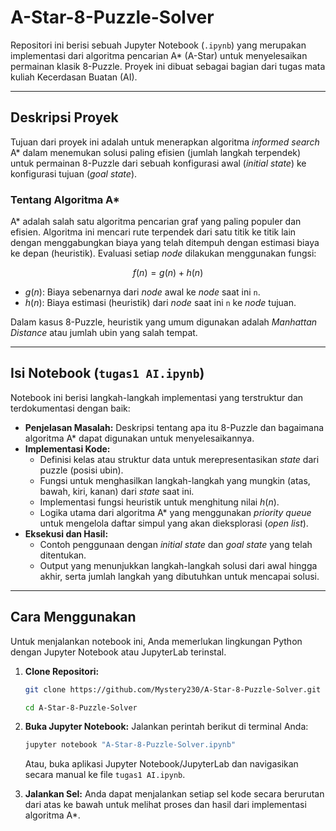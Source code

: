 # A-Star-8-Puzzle-Solver

Repositori ini berisi sebuah Jupyter Notebook (`.ipynb`) yang merupakan implementasi dari algoritma pencarian A* (A-Star) untuk menyelesaikan permainan klasik 8-Puzzle. Proyek ini dibuat sebagai bagian dari tugas mata kuliah Kecerdasan Buatan (AI).

---

## Deskripsi Proyek

Tujuan dari proyek ini adalah untuk menerapkan algoritma *informed search* A* dalam menemukan solusi paling efisien (jumlah langkah terpendek) untuk permainan 8-Puzzle dari sebuah konfigurasi awal (*initial state*) ke konfigurasi tujuan (*goal state*).

### Tentang Algoritma A*
A* adalah salah satu algoritma pencarian graf yang paling populer dan efisien. Algoritma ini mencari rute terpendek dari satu titik ke titik lain dengan menggabungkan biaya yang telah ditempuh dengan estimasi biaya ke depan (heuristik). Evaluasi setiap *node* dilakukan menggunakan fungsi:

$$f(n) = g(n) + h(n)$$

- $g(n)$: Biaya sebenarnya dari *node* awal ke *node* saat ini `n`.
- $h(n)$: Biaya estimasi (heuristik) dari *node* saat ini `n` ke *node* tujuan.

Dalam kasus 8-Puzzle, heuristik yang umum digunakan adalah *Manhattan Distance* atau jumlah ubin yang salah tempat.

---

## Isi Notebook (`tugas1 AI.ipynb`)

Notebook ini berisi langkah-langkah implementasi yang terstruktur dan terdokumentasi dengan baik:

- **Penjelasan Masalah:** Deskripsi tentang apa itu 8-Puzzle dan bagaimana algoritma A* dapat digunakan untuk menyelesaikannya.
- **Implementasi Kode:**
    - Definisi kelas atau struktur data untuk merepresentasikan *state* dari puzzle (posisi ubin).
    - Fungsi untuk menghasilkan langkah-langkah yang mungkin (atas, bawah, kiri, kanan) dari *state* saat ini.
    - Implementasi fungsi heuristik untuk menghitung nilai $h(n)$.
    - Logika utama dari algoritma A* yang menggunakan *priority queue* untuk mengelola daftar simpul yang akan dieksplorasi (*open list*).
- **Eksekusi dan Hasil:**
    - Contoh penggunaan dengan *initial state* dan *goal state* yang telah ditentukan.
    - Output yang menunjukkan langkah-langkah solusi dari awal hingga akhir, serta jumlah langkah yang dibutuhkan untuk mencapai solusi.

---

## Cara Menggunakan

Untuk menjalankan notebook ini, Anda memerlukan lingkungan Python dengan Jupyter Notebook atau JupyterLab terinstal.

1.  **Clone Repositori:**
    ```bash
    git clone https://github.com/Mystery230/A-Star-8-Puzzle-Solver.git

    cd A-Star-8-Puzzle-Solver
    ```

2.  **Buka Jupyter Notebook:**
    Jalankan perintah berikut di terminal Anda:
    ```bash
    jupyter notebook "A-Star-8-Puzzle-Solver.ipynb"
    ```
    Atau, buka aplikasi Jupyter Notebook/JupyterLab dan navigasikan secara manual ke file `tugas1 AI.ipynb`.

3.  **Jalankan Sel:**
    Anda dapat menjalankan setiap sel kode secara berurutan dari atas ke bawah untuk melihat proses dan hasil dari implementasi algoritma A*.
